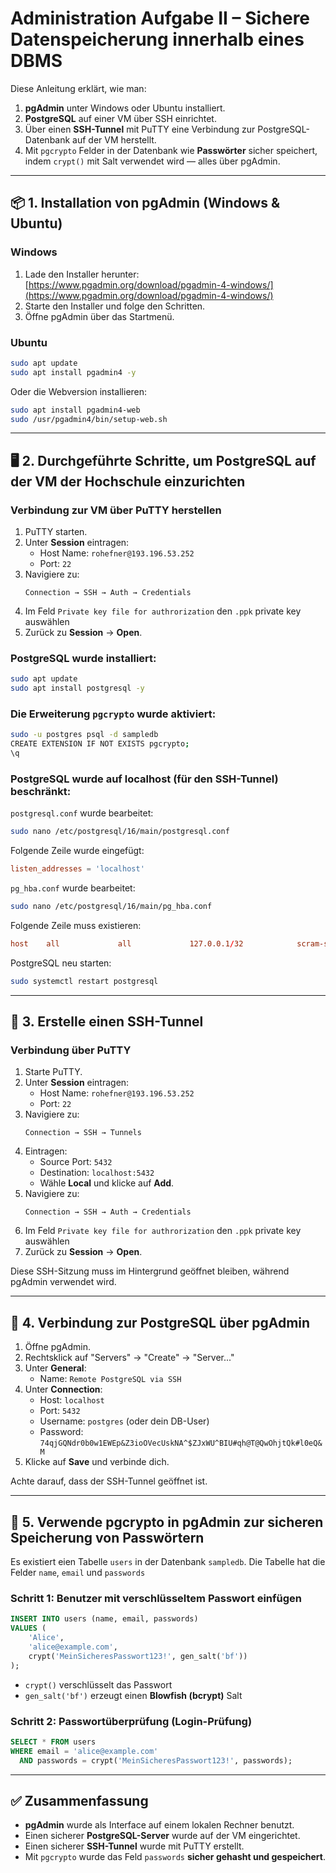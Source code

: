 
# Administration Aufgabe II – Sichere Datenspeicherung innerhalb eines DBMS

Diese Anleitung erklärt, wie man:

1. **pgAdmin** unter Windows oder Ubuntu installiert.
2. **PostgreSQL** auf einer VM über SSH einrichtet.
3. Über einen **SSH-Tunnel** mit PuTTY eine Verbindung zur PostgreSQL-Datenbank auf der VM herstellt.
4. Mit `pgcrypto` Felder in der Datenbank wie **Passwörter** sicher speichert, indem `crypt()` mit Salt verwendet wird — alles über pgAdmin.

---

## 📦 1. Installation von pgAdmin (Windows & Ubuntu)

### Windows

1. Lade den Installer herunter: [https://www.pgadmin.org/download/pgadmin-4-windows/](https://www.pgadmin.org/download/pgadmin-4-windows/)
2. Starte den Installer und folge den Schritten.
3. Öffne pgAdmin über das Startmenü.

### Ubuntu

```bash
sudo apt update
sudo apt install pgadmin4 -y
```

Oder die Webversion installieren:

```bash
sudo apt install pgadmin4-web
sudo /usr/pgadmin4/bin/setup-web.sh
```

---

## 🖥️ 2. Durchgeführte Schritte, um PostgreSQL auf der VM der Hochschule einzurichten

### Verbindung zur VM über PuTTY herstellen

1. PuTTY starten.
2. Unter **Session** eintragen:
   - Host Name: `rohefner@193.196.53.252`
   - Port: `22`
3. Navigiere zu:
   ```
   Connection → SSH → Auth → Credentials
   ```
4. Im Feld `Private key file for authrorization` den `.ppk` private key auswählen
5. Zurück zu **Session** → **Open**.

### PostgreSQL wurde installiert:

```bash
sudo apt update
sudo apt install postgresql -y
```

### Die Erweiterung `pgcrypto` wurde aktiviert:

```bash
sudo -u postgres psql -d sampledb
CREATE EXTENSION IF NOT EXISTS pgcrypto;
\q
```

### PostgreSQL wurde auf localhost (für den SSH-Tunnel) beschränkt:

`postgresql.conf` wurde bearbeitet:

```bash
sudo nano /etc/postgresql/16/main/postgresql.conf
```

Folgende Zeile wurde eingefügt:

```conf
listen_addresses = 'localhost'
```

`pg_hba.conf` wurde bearbeitet:

```bash
sudo nano /etc/postgresql/16/main/pg_hba.conf
```

Folgende Zeile muss existieren:

```conf
host    all             all             127.0.0.1/32            scram-sha-256
```

PostgreSQL neu starten:

```bash
sudo systemctl restart postgresql
```

---

## 🔐 3. Erstelle einen SSH-Tunnel

### Verbindung über PuTTY

1. Starte PuTTY.
2. Unter **Session** eintragen:
   - Host Name: `rohefner@193.196.53.252`
   - Port: `22`
3. Navigiere zu:
   ```
   Connection → SSH → Tunnels
   ```
4. Eintragen:
   - Source Port: `5432`
   - Destination: `localhost:5432`
   - Wähle **Local** und klicke auf **Add**.
5. Navigiere zu:
   ```
   Connection → SSH → Auth → Credentials
   ```
6. Im Feld `Private key file for authrorization` den `.ppk` private key auswählen
7. Zurück zu **Session** → **Open**.


Diese SSH-Sitzung muss im Hintergrund geöffnet bleiben, während pgAdmin verwendet wird.

---

## 🔌 4. Verbindung zur PostgreSQL über pgAdmin

1. Öffne pgAdmin.
2. Rechtsklick auf "Servers" → "Create" → "Server..."
3. Unter **General**:
   - Name: `Remote PostgreSQL via SSH`
4. Unter **Connection**:
   - Host: `localhost`
   - Port: `5432`
   - Username: `postgres` (oder dein DB-User)
   - Password: `74qjGQNdr0b0w1EWEp&Z3ioOVecUskNA^$ZJxWU^BIU#qh@T@QwOhjtQk#l0eQ&M`
5. Klicke auf **Save** und verbinde dich.

Achte darauf, dass der SSH-Tunnel geöffnet ist.

---

## 🔐 5. Verwende pgcrypto in pgAdmin zur sicheren Speicherung von Passwörtern

Es existiert eien Tabelle `users` in der Datenbank `sampledb`. Die Tabelle hat die Felder `name`, `email` und `passwords`

### Schritt 1: Benutzer mit verschlüsseltem Passwort einfügen

```sql
INSERT INTO users (name, email, passwords)
VALUES (
    'Alice',
    'alice@example.com',
    crypt('MeinSicheresPasswort123!', gen_salt('bf'))
);
```

- `crypt()` verschlüsselt das Passwort
- `gen_salt('bf')` erzeugt einen **Blowfish (bcrypt)** Salt

### Schritt 2: Passwortüberprüfung (Login-Prüfung)

```sql
SELECT * FROM users
WHERE email = 'alice@example.com'
  AND passwords = crypt('MeinSicheresPasswort123!', passwords);
```

---

## ✅ Zusammenfassung

- **pgAdmin** wurde als Interface auf einem lokalen Rechner benutzt.
- Einen sicherer **PostgreSQL-Server** wurde auf der VM eingerichtet.
- Einen sicherer **SSH-Tunnel** wurde mit PuTTY erstellt.
- Mit `pgcrypto` wurde das Feld `passwords` **sicher gehasht und gespeichert**.

